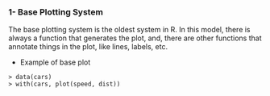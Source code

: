 ### 1- Base Plotting System 
The base plotting system is the oldest system in R. In this model, there is always a function that generates the plot, and, there are other functions that annotate things in the plot, like lines, labels, etc.

- Example of base plot
```[R]
> data(cars)
> with(cars, plot(speed, dist))
```

